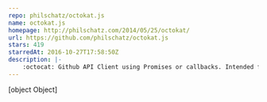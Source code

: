 ```yaml
---
repo: philschatz/octokat.js
name: octokat.js
homepage: http://philschatz.com/2014/05/25/octokat/
url: https://github.com/philschatz/octokat.js
stars: 419
starredAt: 2016-10-27T17:58:50Z
description: |-
    :octocat: Github API Client using Promises or callbacks. Intended for the browser or NodeJS.
---
```


[object Object]
